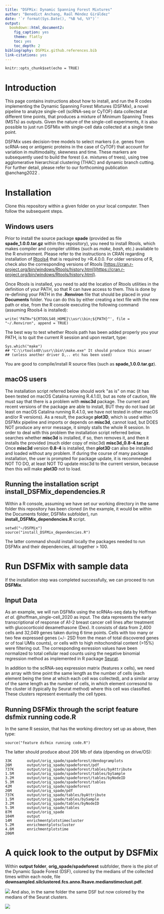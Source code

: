 ```yaml
---
title: "DSFMix: Dynamic Spanning Forest Mixtures"
author: "Benedict Anchang, Raúl Méndez Giráldez"
date: '`r format(Sys.Date(), "%B %d, %Y")`'
output:
  bookdown::html_document2:
    fig_caption: yes
    theme: flatly
    toc: yes
    toc_depth: 2
bibliography: DSFMix.github.references.bib
link-citations: yes
---
```


```{r setup, include=FALSE}
knitr::opts_chunk$set(echo = TRUE)
```

# Introduction

This page contains instructions about how to install, and run the R codes implementing the Dynamic Spanning Forest Mixtures (DSFMix), a novel pipeline to analyze single-cell (scRNA-seq or CyTOF) data collected at different time points, that produces a mixture of Minimum Spanning Trees (MSTs) as outputs. Given the nature of the single-cell experiments, it is also possible to just run DSFMix with single-cell data collected at a single time point.

DSFMix uses decision-tree models to select markers (i.e. genes from scRNA-seq or antigenic proteins in the case of CyTOF) that account for variation in multimodality, skewness and time. These markers are subsequently used to build the forest (i.e. mixtures of trees), using tree agglomerative hierarchical clustering (THAC) and dynamic branch cutting. For further detail, please refer to our forthcoming publication @anchang2022 .

# Installation

Clone this repository within a given folder on your local computer. Then follow the subsequent steps.

## Windows users

Prior to install the source package **spade** (provided as file **spade_1.0.0.tar.gz** within this repository), you need to install Rtools, which makes compiler and compiler utilities (such as *make*, *bash*, etc.) available to the R environment. Please refer to the instructions in CRAN regarding installation of [Rtools4](https://cran.r-project.org/bin/windows/Rtools/) that is required by >R.4.0.0. For older versions of R, check also the corresponding versions of Rtools [https://cran.r-project.org/bin/windows/Rtools/history.html](https://cran.r-project.org/bin/windows/Rtools/history.html).

Once Rtools is installed, you need to add the location of Rtools utilities in the definition of your PATH, so that R can have access to them. This is done by re-defining your PATH in the **.Renviron** file that should be placed in your **Documents** folder. You can do this by either creating a text file with the new path or else, from the R console executing the following command (assuming Rtools4 is installed):

```{r, eval=FALSE}
write('PATH="${RTOOLS40_HOME}\\usr\\bin;${PATH}"', file = "~/.Renviron", append = TRUE)
```

The best way to test whether Rtools path has been added properly you your PATH, is to quit the current R session and upon restart, type:

```{r, eval=FALSE}
Sys.which("make")
## "C:\\rtools40\\usr\\bin\\make.exe" It should produce this answer
## (unless another driver D,.. etc has been used)
```

You are good to compile/install R source files (such as **spade_1.0.0.tar.gz**).

## macOS users

The installation script referred below should work "as is" on mac (it has been tested on macOS Catalina running R.4.1.0), but as note of caution, We must say that there is a problem with **misc3d** package. The current and recent versions of the package are able to install, BUT they do not load (at least on macOS Catalina running R.4.1.0, we have not tested in other macOS and/or R versions). As a result, the package **plot3D**, which is used within DSFMix pipeline and imports or depends on **misc3d**, cannot load, but DOES NOT produce any error message, it simply stalls the whole R session. In order to deal with this problem the installation script referred below, searches whether **misc3d** is installed, if so, then removes it, and then it installs the provided (much older copy of misc3d) **misc3d_0.8-4.tar.gz**. Once **misc3d** version **0.8-4** is installed, then **plot3D** can also be installed and loaded without any problem. If during the course of many package installation, the user is prompted for package update, it is recommended NOT TO DO, at least NOT TO update misc3d to the current version, because then this will make **plot3D** not to load. 

## Running the installation script install_DSFMix_dependencies.R

Within a R console, assuming we have set our working directory in the same folder this repository has been cloned (in the example, it would be within the Documents folder, DSFMix subfolder), run **install_DSFMix_dependencies.R** script.

```{r, eval=FALSE}
setwd("~/DSFMix")
source("install_DSFMix_dependencies.R")
```

The latter command should install locally the packages needed to run DSFMix and their dependencies, all together > 100.

# Run DSFMix with sample data

If the installation step was completed successfully, we can proceed to run **DSFMix**.

## Input Data
As an example, we will run DSFMix using the scRNAs-seq data by Hoffman *et al.* @hoffman_single-cell_2020 as input. The data represents the early transcriptional of response of A1-2 breast cancer cell lines after treatment with glucocorticoid dexamethasone (Dex). It consists of data from 2,400 cells and 32,049 genes taken during 6 time points. Cells with too many or two few expressed genes (+/- 2SD from the mean of total discovered genes or of toal UMIs counts), or cells with to high mitochondrial content (>15%) were filtering out. The corresponding exression values have been normalized to total cellular read counts using the negative binomial regression method as implemented in R package [Seurat](https://satijalab.org/seurat/).

In addition to the scRNA-seq expression matrix (features x cells), we need an array with time point the same length as the number of cells (each element being the time at which each cell was collected), and a similar array of the same length as the number of cells, in which element corresond to the cluster id (typically by Seurat method) where this cell was classified. These clusters represent eventually the cell types.

## Running DSFMix through the script feature dsfmix running code.R

In the same R session, that has the working directory set up as above, then type:

```{r, eval=FALSE}
source("feature dsfmix running code.R")
```

The latter should produce about 206 Mb of data (dpending on drive/OS):

```{bash, eval=FALSE}
33K       output/orig_spade/spadeforest/dendogramplots
26M       output/orig_spade/spadeforest/pdf
737K      output/orig_spade/spadeforest/tables/byAttribute
1.5M      output/orig_spade/spadeforest/tables/bySample
3.2M      output/orig_spade/spadeforest/tables/byNodeID
5.3M      output/orig_spade/spadeforest/tables
42M       output/orig_spade/spadeforest
26M       output/orig_spade/pdf
737K      output/orig_spade/tables/byAttribute
1.5M      output/orig_spade/tables/bySample
3.2M      output/orig_spade/tables/byNodeID
5.3M      output/orig_spade/tables
87M       output/orig_spade
104M      output
14M       enrichmentplotstimecluster
5.2M      enrichmentplotscluster
4.6M      enrichmentplotstime
206M    

```

# A quick look to the output by DSFMix

Within **output folder**, **orig_spade/spadeforest** subfolder, there is the plot of the Dynamic Spade Forest (DSF), colored by the medians of the collected times within each node, file **downsampled.silclustered.fcs.anno.Rsave.medianstimeclust.pdf**.

![](./hormone_DSF.medianstimeclust.png)
And also, in the same folder the same DSF but now colored by the medians of the Seurat clusters.

![](./hormone_DSF.mediansseuratclust.png)
